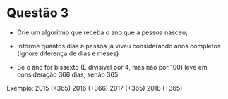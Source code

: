 # Questão 3

- Crie um algoritmo que receba o ano que a pessoa nasceu;

- Informe quantos dias a pessoa já viveu considerando anos completos (Ignore diferença de dias e meses)

- Se o ano for bissexto (É divisível por 4, mas não por 100) leve em consideração 366 dias, senão 365

Exemplo:
2015 (+365)
2016 (+366)
2017 (+365)
2018 (+365)
